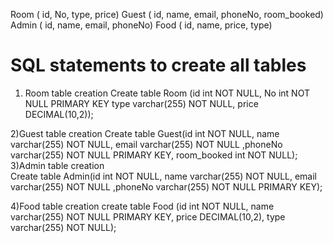   Room ( id, No, type, price)
  Guest ( id, name, email, phoneNo, room_booked)
  Admin ( id, name, email, phoneNo)
  Food ( id, name, price, type)

# SQL statements to create all tables

1) Room table creation
      Create table Room (id int NOT NULL, No int NOT NULL PRIMARY KEY type varchar(255) NOT NULL, price DECIMAL(10,2));
 
2)Guest table creation
      Create table Guest(id int NOT NULL, name varchar(255) NOT NULL, email varchar(255) NOT NULL ,phoneNo varchar(255) NOT NULL PRIMARY KEY,
                    room_booked int NOT NULL);
3)Admin table creation                    
      Create table Admin(id int NOT NULL, name varchar(255) NOT NULL, email varchar(255) NOT NULL ,phoneNo varchar(255) NOT NULL PRIMARY KEY);

4)Food table creation
      create table Food (id int NOT NULL, name varchar(255) NOT NULL PRIMARY KEY,  price DECIMAL(10,2),  type varchar(255) NOT NULL);
      
